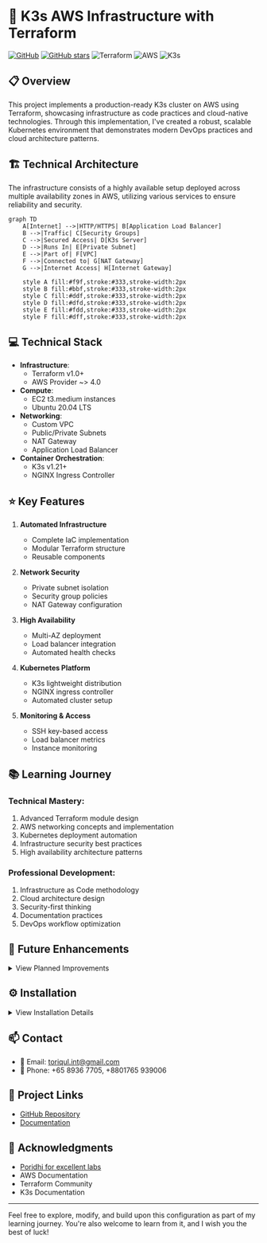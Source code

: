 # 🚀 K3s AWS Infrastructure with Terraform

[![GitHub](https://img.shields.io/badge/GitHub-K3s_AWS_Terraform-blue?style=flat&logo=github)](https://github.com/TheToriqul/k3s-aws-terraform)
[![GitHub stars](https://img.shields.io/github/stars/TheToriqul/k3s-aws-terraform?style=social)](https://github.com/TheToriqul/k3s-aws-terraform/stargazers)
![Terraform](https://img.shields.io/badge/Terraform-1.0+-blue?style=flat&logo=terraform)
![AWS](https://img.shields.io/badge/AWS-Infrastructure-orange?style=flat&logo=amazon-aws)
![K3s](https://img.shields.io/badge/K3s-Latest-brightgreen?style=flat&logo=kubernetes)

## 📋 Overview

This project implements a production-ready K3s cluster on AWS using Terraform, showcasing infrastructure as code practices and cloud-native technologies. Through this implementation, I've created a robust, scalable Kubernetes environment that demonstrates modern DevOps practices and cloud architecture patterns.

## 🏗 Technical Architecture

The infrastructure consists of a highly available setup deployed across multiple availability zones in AWS, utilizing various services to ensure reliability and security.

```mermaid
graph TD
    A[Internet] -->|HTTP/HTTPS| B[Application Load Balancer]
    B -->|Traffic| C[Security Groups]
    C -->|Secured Access| D[K3s Server]
    D -->|Runs In| E[Private Subnet]
    E -->|Part of| F[VPC]
    F -->|Connected to| G[NAT Gateway]
    G -->|Internet Access| H[Internet Gateway]
    
    style A fill:#f9f,stroke:#333,stroke-width:2px
    style B fill:#bbf,stroke:#333,stroke-width:2px
    style C fill:#ddf,stroke:#333,stroke-width:2px
    style D fill:#dfd,stroke:#333,stroke-width:2px
    style E fill:#fdd,stroke:#333,stroke-width:2px
    style F fill:#dff,stroke:#333,stroke-width:2px
```

## 💻 Technical Stack

- **Infrastructure**: 
  - Terraform v1.0+
  - AWS Provider ~> 4.0
- **Compute**: 
  - EC2 t3.medium instances
  - Ubuntu 20.04 LTS
- **Networking**: 
  - Custom VPC
  - Public/Private Subnets
  - NAT Gateway
  - Application Load Balancer
- **Container Orchestration**: 
  - K3s v1.21+
  - NGINX Ingress Controller

## ⭐ Key Features

1. **Automated Infrastructure**
   - Complete IaC implementation
   - Modular Terraform structure
   - Reusable components

2. **Network Security**
   - Private subnet isolation
   - Security group policies
   - NAT Gateway configuration

3. **High Availability**
   - Multi-AZ deployment
   - Load balancer integration
   - Automated health checks

4. **Kubernetes Platform**
   - K3s lightweight distribution
   - NGINX ingress controller
   - Automated cluster setup

5. **Monitoring & Access**
   - SSH key-based access
   - Load balancer metrics
   - Instance monitoring

## 📚 Learning Journey

### Technical Mastery:
1. Advanced Terraform module design
2. AWS networking concepts and implementation
3. Kubernetes deployment automation
4. Infrastructure security best practices
5. High availability architecture patterns

### Professional Development:
1. Infrastructure as Code methodology
2. Cloud architecture design
3. Security-first thinking
4. Documentation practices
5. DevOps workflow optimization

## 🔄 Future Enhancements

<details>
<summary>View Planned Improvements</summary>

1. Implement auto-scaling groups
2. Add cluster monitoring with Prometheus
3. Integrate CI/CD pipeline
4. Implement backup solution
5. Add service mesh capability
6. Enable SSL/TLS termination
</details>

## ⚙️ Installation

<details>
<summary>View Installation Details</summary>

### Prerequisites
- AWS CLI configured
- Terraform >= 1.0.0
- SSH key pair
- AWS credentials

### Setup Steps
1. Clone the repository
```bash
git clone https://github.com/TheToriqul/k3s-aws-terraform.git
cd k3s-aws-terraform
```

2. Initialize Terraform
```bash
terraform init
```

3. Configure variables
```bash
cp terraform.tfvars.example terraform.tfvars
# Edit terraform.tfvars with your values
```

4. Apply the configuration
```bash
terraform apply
```
</details>

## 📫 Contact

- 📧 Email: toriqul.int@gmail.com
- 📱 Phone: +65 8936 7705, +8801765 939006

## 🔗 Project Links

- [GitHub Repository](https://github.com/TheToriqul/k3s-aws-terraform)
- [Documentation](https://github.com/TheToriqul/k3s-aws-terraform/wiki)

## 👏 Acknowledgments

- [Poridhi for excellent labs](https://poridhi.io/)
- AWS Documentation
- Terraform Community
- K3s Documentation

---

Feel free to explore, modify, and build upon this configuration as part of my learning journey. You're also welcome to learn from it, and I wish you the best of luck!